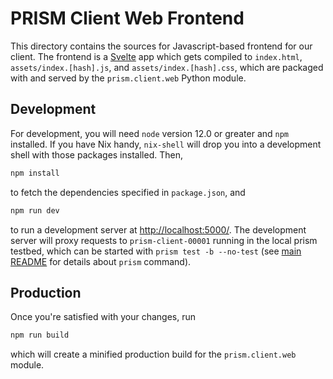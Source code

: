 # PRISM Client Web Frontend

This directory contains the sources for Javascript-based frontend for our client. The frontend is a [Svelte](https://svelte.dev/) app which gets compiled to `index.html`, `assets/index.[hash].js`, and `assets/index.[hash].css`, which are packaged with and served by the `prism.client.web` Python module.

## Development

For development, you will need `node` version 12.0 or greater and `npm` installed. If you have Nix handy, `nix-shell` will drop you into a development shell with those packages installed. Then,

``` bash
npm install
```

to fetch the dependencies specified in `package.json`, and

``` bash
npm run dev
```

to run a development server at [http://localhost:5000/](http://localhost:5000/). The development server will proxy requests to `prism-client-00001` running in the local prism testbed, which can be started with `prism test -b --no-test` (see [main README](../README.md) for details about `prism` command).

## Production

Once you're satisfied with your changes, run

``` bash
npm run build
```

which will create a minified production build for the `prism.client.web` module.
